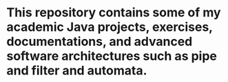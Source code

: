 # This repository contains some of my academic Java projects, exercises, documentations, and advanced software architectures such as pipe and filter and automata.